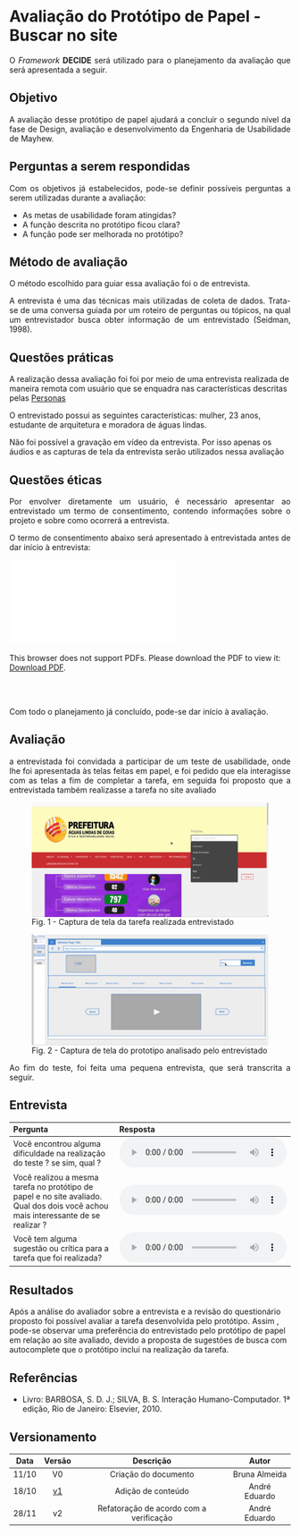 # Avaliação do Protótipo de Papel - Buscar no site

<p align="justify">O <i>Framework</i> <b>DECIDE</b> será utilizado para o planejamento da avaliação que será apresentada a seguir.</p>

## Objetivo

<p align="justify">A avaliação desse protótipo de papel ajudará a concluir o segundo nível da fase de Design, avaliação e desenvolvimento da Engenharia de Usabilidade de Mayhew.</p>

## Perguntas a serem respondidas

<p align="justify">Com os objetivos já estabelecidos, pode-se definir possíveis perguntas a serem utilizadas durante a avaliação:</p>

- As metas de usabilidade foram atingidas?
- A função descrita no protótipo ficou clara?
- A função pode ser melhorada no protótipo?

## Método de avaliação

<p align="justify"> O método escolhido para guiar essa avaliação foi o de entrevista.</p>
<p align="justify">A  entrevista é uma das técnicas mais utilizadas de coleta de dados. Trata-se de uma conversa guiada por um roteiro de perguntas ou tópicos, na qual um entrevistador busca obter informação de um entrevistado (Seidman, 1998). </p>

## Questões práticas

A realização dessa avaliação foi foi por meio de uma entrevista realizada de maneira remota com usuário que se enquadra nas características descritas pelas <a href="../perfil_usuario/perfil_personas">Personas</a></p>

O entrevistado possui as seguintes características: mulher, 23 anos, estudante de arquitetura e moradora de águas lindas.

Não foi possível a gravação em vídeo da entrevista. Por isso apenas os áudios e as capturas de tela da entrevista serão utilizados nessa avaliação

## Questões éticas

<p align="justify">Por envolver diretamente um usuário, é necessário apresentar ao entrevistado um termo de consentimento, contendo informações sobre o projeto e sobre como ocorrerá a entrevista.</p>
<p align="justify">O termo de consentimento abaixo será apresentado à entrevistada antes de dar início à entrevista:</p>

<object data="../../imagens/TERMO_DE_CONSENTIMENTO_prot_papel.pdf" type="application/pdf" width="700px" height="500px">
<embed src="../../imagens/TERMO_DE_CONSENTIMENTO_prot_papel.pdf">
        <p>This browser does not support PDFs. Please download the PDF to view it: <a href="../../imagens/TERMO_DE_CONSENTIMENTO_prot_papel.pdf">Download PDF</a>.</p>
    </embed>
</object>
<br></br>

<p align="justify">Com todo o planejamento já concluído, pode-se dar início à avaliação.</p>

## Avaliação

<p align="justify">a entrevistada  foi convidada a participar de um teste de usabilidade, onde lhe foi apresentada às telas feitas em papel, e foi pedido que ela interagisse com as telas a fim de completar a tarefa, em seguida foi proposto que a entrevistada também realizasse a tarefa no site avaliado</p>

<figure>
<img align=center width="600" src="../../imagens/avaliacao/coleta_dados.gif">
<br>
<figcaption>Fig. 1 - Captura de tela da tarefa realizada entrevistado </a></figcaption>
</figure>
<figure>
<img align=center width="600" src="../../imagens/papel/pPapel.gif">
<br>
<figcaption>Fig. 2 - Captura de tela do prototipo analisado pelo entrevistado  </a></figcaption>
</figure>

<p align="justify">Ao fim do teste, foi feita uma pequena entrevista, que será transcrita a seguir.</p>

## Entrevista

| Pergunta                                                                                                                           | Resposta                                                                                  |
| :--------------------------------------------------------------------------------------------------------------------------------- | :---------------------------------------------------------------------------------------- |
| Você encontrou alguma dificuldade na realização do teste ? se sim, qual ?                                                          | <audio controls><source src="../../imagens/papel/audio_01.mp3" type="audio/mpeg"></audio> |
| Você realizou a mesma tarefa no protótipo de papel e no site avaliado. Qual dos dois você achou mais interessante de se realizar ? | <audio controls><source src="../../imagens/papel/audio_02.mp3" type="audio/mpeg"></audio> |
| Você tem alguma sugestão ou crítica para a tarefa que foi realizada?                                                               | <audio controls><source src="../../imagens/papel/audio_03.mp3" type="audio/mpeg"></audio> |

## Resultados

Após a análise do avaliador sobre a entrevista e a revisão do questionário proposto foi possível avaliar a tarefa desenvolvida pelo protótipo. Assim , pode-se observar uma preferência do entrevistado pelo protótipo de papel em relação ao site avaliado, devido a proposta de sugestões de busca com autocomplete que o protótipo inclui na realização da tarefa.

## Referências

- Livro: BARBOSA, S. D. J.; SILVA, B. S. Interação Humano-Computador. 1ª edição, Rio de Janeiro: Elsevier, 2010.

## Versionamento

| Data  |                Versão                |                Descrição                |     Autor     |
| :---: | :----------------------------------: | :-------------------------------------: | :-----------: |
| 11/10 |                  V0                  |          Criação do documento           | Bruna Almeida |
| 18/10 | <a href="../av_prototipo2_v1">v1</a> |           Adição de conteúdo            | André Eduardo |
| 28/11 |                  v2                  | Refatoração de acordo com a verificação | André Eduardo |
